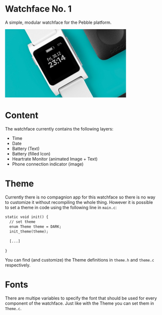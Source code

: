 # Watchface No. 1
A simple, modular watchface for the Pebble platform.

<img src="/screenshot.jpg" width="400">

# Content
The watchface currently contains the following layers:
* Time
* Date
* Battery (Text)
* Battery (filled Icon)
* Heartrate Monitor (animated Image + Text)
* Phone connection indicator (image)

# Theme
Currently there is no compagnion app for this watchface so there is no way to customize it without recompiling the whole thing.
However it is possible to set a theme in code using the following line in ```main.c```:
 
    static void init() {
      // set theme
      enum Theme theme = DARK;
      init_theme(theme);
      
      [...]
      
    }
    
You can find (and customize) the Theme definitions in ```theme.h``` and ```theme.c``` respectively.

# Fonts
There are multipe variables to specify the font that should be used for every component of the watchface. Just like with the Theme you can set them in ```Theme.c```.
